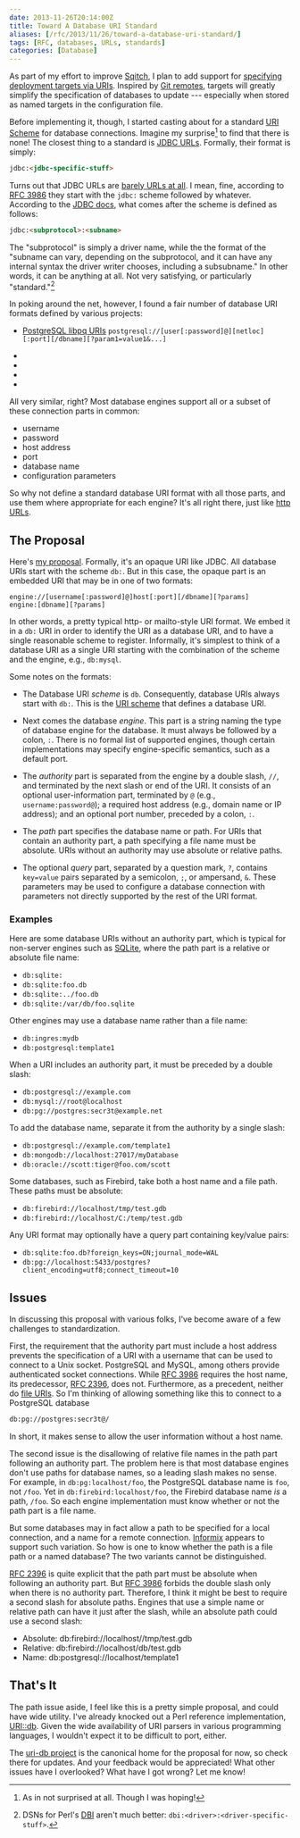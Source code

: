 ```yaml
--- 
date: 2013-11-26T20:14:00Z
title: Toward A Database URI Standard
aliases: [/rfc/2013/11/26/toward-a-database-uri-standard/]
tags: [RFC, databases, URLs, standards]
categories: [Database]
---
```


As part of my effort to improve [Sqitch], I plan to add support for [specifying
deployment targets via URIs]. Inspired by [Git remotes], targets will greatly
simplify the specification of databases to update --- especially when stored as
named targets in the configuration file.

Before implementing it, though, I started casting about for a standard
[URI Scheme] for database connections. Imagine my surprise[^1] to find that
there is none! The closest thing to a standard is [JDBC URLs]. Formally, their
format is simply:

``` html
jdbc:<jdbc-specific-stuff>
```

Turns out that JDBC URLs are [barely URLs at all]. I mean, fine, according to
[RFC 3986] they start with the `jdbc:` scheme followed by whatever. According
to the [JDBC docs], what comes after the scheme is defined as follows:

``` html
jdbc:<subprotocol>:<subname>
```

The "subprotocol" is simply a driver name, while the the format of the "subname
can vary, depending on the subprotocol, and it can have any internal syntax the
driver writer chooses, including a subsubname." In other words, it can be
anything at all. Not very satisfying, or particularly "standard."[^2]

In poking around the net, however, I found a fair number of database URI
formats defined by various projects:

* [PostgreSQL libpq URIs]
  `postgresql://[user[:password]@][netloc][:port][/dbname][?param1=value1&...]`

* [SQLAlchemy URLs]:
  `dialect[+driver:]//[username[:password]@host[:port]/database`
  
* [Stackato database URLs]:
  `protocol://[username[:password]@host[:port]/database_name`
  
* [Django database URLs]:
  `ENGINE://[USER[:PASSWORD]@][HOST][:PORT]/DATABASE`

* [Rails database URLs]:
  `adapter://[userinfo@][hostname][:port]/database`

All very similar, right? Most database engines support all or a subset of these
connection parts in common:

* username
* password
* host address
* port
* database name
* configuration parameters

So why not define a standard database URI format with all those parts, and use
them where appropriate for each engine? It's all right there, just like
[http URLs].

The Proposal
------------

Here's [my proposal]. Formally, it's an opaque URI like JDBC. All database URIs
start with the scheme `db:`. But in this case, the opaque part is an embedded
URI that may be in one of two formats:

``` bnf
engine://[username[:password]@]host[:port][/dbname][?params]
engine:[dbname][?params]
```

In other words, a pretty typical http- or mailto-style URI format. We embed it
in a `db:` URI in order to identify the URI as a database URI, and to have a
single reasonable scheme to register. Informally, it's simplest to think of a
database URI as a single URI starting with the combination of the scheme and
the engine, e.g., `db:mysql`.

Some notes on the formats:

* The Database URI *scheme* is `db`. Consequently, database URIs always start
  with `db:`. This is the [URI scheme] that defines a database URI.

* Next comes the database *engine*. This part is a string naming the type of
  database engine for the database. It must always be followed by a colon, `:`.
  There is no formal list of supported engines, though certain implementations
  may specify engine-specific semantics, such as a default port.

* The *authority* part is separated from the engine by a double slash, `//`,
  and terminated by the next slash or end of the URI. It consists of an
  optional user-information part, terminated by `@` (e.g.,
  `username:password@`); a required host address (e.g., domain name or IP
  address); and an optional port number, preceded by a colon, `:`.

* The *path* part specifies the database name or path. For URIs that contain
  an authority part, a path specifying a file name must be absolute. URIs
  without an authority may use absolute or relative paths.

* The optional *query* part, separated by a question mark, `?`, contains
  `key=value` pairs separated by a semicolon, `;`, or ampersand, `&`. These
  parameters may be used to configure a database connection with parameters not
  directly supported by the rest of the URI format.

### Examples ###

Here are some database URIs without an authority part, which is typical for
non-server engines such as [SQLite], where the path part is a relative or
absolute file name:

* `db:sqlite:`
* `db:sqlite:foo.db`
* `db:sqlite:../foo.db`
* `db:sqlite:/var/db/foo.sqlite`

Other engines may use a database name rather than a file name:

* `db:ingres:mydb`
* `db:postgresql:template1`

When a URI includes an authority part, it must be preceded by a double slash:

* `db:postgresql://example.com`
* `db:mysql://root@localhost`
* `db:pg://postgres:secr3t@example.net`

To add the database name, separate it from the authority by a single slash:

* `db:postgresql://example.com/template1`
* `db:mongodb://localhost:27017/myDatabase`
* `db:oracle://scott:tiger@foo.com/scott`

Some databases, such as Firebird, take both a host name and a file path.
These paths must be absolute:

* `db:firebird://localhost/tmp/test.gdb`
* `db:firebird://localhost/C:/temp/test.gdb`

Any URI format may optionally have a query part containing key/value pairs:

* `db:sqlite:foo.db?foreign_keys=ON;journal_mode=WAL`
* `db:pg://localhost:5433/postgres?client_encoding=utf8;connect_timeout=10`

Issues
------

In discussing this proposal with various folks, I've become aware of a few
challenges to standardization.

First, the requirement that the authority part must include a host address
prevents the specification of a URI with a username that can be used to connect
to a Unix socket. PostgreSQL and MySQL, among others provide authenticated
socket connections. While [RFC 3986] requires the host name, its predecessor,
[RFC 2396], does not. Furthermore, as a precedent, neither do [file URIs]. So
I'm thinking of allowing something like this to connect to a PostgreSQL database

``` html
db:pg://postgres:secr3t@/
```

In short, it makes sense to allow the user information without a host name.

The second issue is the disallowing of relative file names in the path part
following an authority part. The problem here is that most database engines
don't use paths for database names, so a leading slash makes no sense. For
example, in `db:pg:localhost/foo`, the PostgreSQL database name is `foo`, not
`/foo`. Yet in `db:firebird:localhost/foo`, the Firebird database name *is* a
path, `/foo`. So each engine implementation must know whether or not the path
part is a file name.

But some databases may in fact allow a path to be specified for a local
connection, and a name for a remote connection. [Informix] appears to support
such variation. So how is one to know whether the path is a file path or a
named database? The two variants cannot be distinguished.

[RFC 2396] is quite explicit that the path part must be absolute when following
an authority part. But [RFC 3986] forbids the double slash only when there is
no authority part. Therefore, I think it might be best to require a second
slash for absolute paths. Engines that use a simple name or relative path can
have it just after the slash, while an absolute path could use a second slash:

* Absolute: db:firebird://localhost//tmp/test.gdb
* Relative: db:firebird://localhost/db/test.gdb
* Name: db:postgresql://localhost/template1

That's It
---------

The path issue aside, I feel like this is a pretty simple proposal, and could
have wide utility. I've already knocked out a Perl reference implementation,
[URI::db]. Given the wide availability of URI parsers in various programming
languages, I wouldn't expect it to be difficult to port, either.

The [uri-db project] is the canonical home for the proposal for now, so check
there for updates. And your feedback would be appreciated! What other issues
have I overlooked? What have I got wrong? Let me know!

[^1]: As in not surprised at all. Though I was hoping!
[^2]: DSNs for Perl's [DBI](https://metacpan.org/module/DBI "MetaCPAN: DBI") aren't much better: `dbi:<driver>:<driver-specific-stuff>`.

[Sqitch]: http://sqitch.org/ "Sane database change management"
[specifying deployment targets via URIs]: https://github.com/theory/sqitch/issues/100 "Issue #100: “Add target command to configure target databases”"
[Git remotes]: http://git-scm.com/book/en/Git-Basics-Working-with-Remotes "Git Basics - Working with Remotes"
[URI Scheme]: http://en.wikipedia.org/wiki/URI_scheme "Wikipedia: “URI Scheme”"
[JDBC URLs]: http://www.jguru.com/faq/view.jsp?EID=690 "jGuru: “What is a database URL?”"
[barely URLs at all]: https://groups.google.com/forum/#!topic/comp.lang.java.programmer/twkIYNaDS64 "comp.lang.java.programmer: ”JDBC URLs ...not really URLs?“"
[RFC 3986]: http://www.ietf.org/rfc/rfc3986.txt "Uniform Resource Identifier (URI): Generic Syntax"
[RFC 2396]: http://www.ietf.org/rfc/rfc3986.txt "Uniform Resource Identifiers (URI): Generic Syntax"
[JDBC docs]: http://docs.oracle.com/javase/6/docs/technotes/guides/jdbc/getstart/connection.html#997649 "Getting Started with the JDBC API: “JDBC URLs”" 
[PostgreSQL libpq URIs]: http://www.postgresql.org/docs/9.3/static/libpq-connect.html#LIBPQ-CONNSTRING "PostgreSQL Documentation: “Connection Strings”"
[SQLAlchemy URLs]: http://docs.sqlalchemy.org/en/rel_0_9/core/engines.html#database-urls "SQLAlchemy Documentation: “Database Urls”"
[Stackato database URLs]: http://docs.stackato.com/3.0/user/services/data-services.html#database-url "Stackato Documentation: “DATABASE_URL”"
[Django database URLs]: https://github.com/kennethreitz/dj-database-url "DJ-Database-URL on GitHub"
[Rails database URLs]: https://github.com/glenngillen/rails-database-url "rails-database-url on GitHub"
[http URLs]: http://tools.ietf.org/html/rfc2616#page-19 "RFC 2616: “http URL”"
[my proposal]: https://github.com/theory/uri-db "Database URI on GitHub"
[URI scheme]: http://en.wikipedia.org/wiki/URI_scheme "Wikipedia: “URI scheme”"
[SQLite]: http://sqlite.org/ "SQLite Home Page"
[file URIs]: http://en.wikipedia.org/wiki/File_URI_scheme#Examples "Wikipedia: “File URI Scheme: Examples”"
[Informix]: https://metacpan.org/pod/DBD::Informix#INFORMIX-CONNECTION-SEMANTICS "MetaCPAN: “Informix Connection Semantics”"
[URI::db]: https://github.com/theory/uri-db/blob/master/lib/URI/db.pm "URI::db on GitHub"
[uri-db project]: https://github.com/theory/uri-db/ "uri-db on GitHub"
